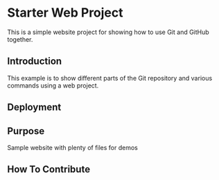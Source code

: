 # Starter Web Project

This is a simple website project for showing how to use Git and GitHub together.

## Introduction 

This example is to show different parts of the Git repository and various commands using a web project. 

## Deployment

## Purpose

Sample website with plenty of files for demos

## How To Contribute

